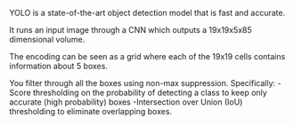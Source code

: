YOLO is a state-of-the-art object detection model that is fast and accurate.

It runs an input image through a CNN which outputs a 19x19x5x85 dimensional volume.

The encoding can be seen as a grid where each of the 19x19 cells contains information about 5 boxes.

You filter through all the boxes using non-max suppression. Specifically:
-Score thresholding on the probability of detecting a class to keep only accurate (high probability) boxes
-Intersection over Union (IoU) thresholding to eliminate overlapping boxes.
